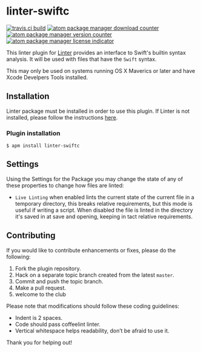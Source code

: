 linter-swiftc
=============

[![travis.ci build](https://img.shields.io/travis/AtomLinter/linter-swiftc.svg?style=flat-square)](https://travis-ci.org/AtomLinter/linter-swiftc)
[![atom package manager download counter](https://img.shields.io/apm/dm/linter-swiftc.svg?style=flat-square)](https://atom.io/packages/linter-swiftc)
[![atom package manager version counter](https://img.shields.io/apm/v/vim-mode.svg?style=flat-square)](https://atom.io/packages/linter-swiftc)
[![atom package manager license indicator](https://img.shields.io/apm/l/vim-mode.svg?style=flat-square)](https://atom.io/packages/linter-swiftc)

This linter plugin for [Linter](https://github.com/AtomLinter/Linter) provides an interface to Swift's builtin syntax analysis. It will be used with files that have the `Swift` syntax.

This may only be used on systems running OS X Maverics or later and have Xcode Develpers Tools installed.

## Installation
Linter package must be installed in order to use this plugin. If Linter is not installed, please follow the instructions [here](https://github.com/AtomLinter/Linter).

### Plugin installation
```
$ apm install linter-swiftc
```

## Settings
Using the Settings for the Package you may change the state of any of these properties to change how files are linted:
- `Live Linting` when enabled lints the current state of the current file in a temporary directory, this breaks relative requirements, but this mode is useful if writing a script. When disabled the file is linted in the directory it's saved in at save and opening, keeping in tact relative requirements.

## Contributing
If you would like to contribute enhancements or fixes, please do the following:

1. Fork the plugin repository.
1. Hack on a separate topic branch created from the latest `master`.
1. Commit and push the topic branch.
1. Make a pull request.
1. welcome to the club

Please note that modifications should follow these coding guidelines:

- Indent is 2 spaces.
- Code should pass coffeelint linter.
- Vertical whitespace helps readability, don’t be afraid to use it.

Thank you for helping out!
